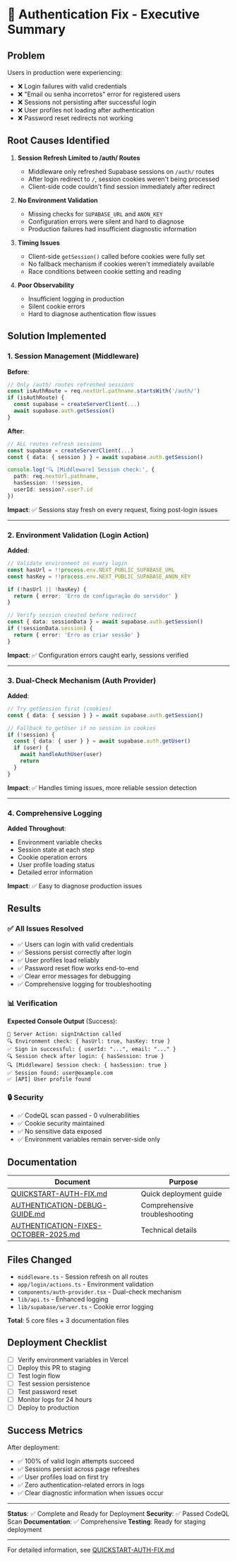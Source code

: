 # 🔐 Authentication Fix - Executive Summary

## Problem

Users in production were experiencing:
- ❌ Login failures with valid credentials
- ❌ "Email ou senha incorretos" error for registered users
- ❌ Sessions not persisting after successful login
- ❌ User profiles not loading after authentication
- ❌ Password reset redirects not working

## Root Causes Identified

1. **Session Refresh Limited to /auth/ Routes**
   - Middleware only refreshed Supabase sessions on `/auth/` routes
   - After login redirect to `/`, session cookies weren't being processed
   - Client-side code couldn't find session immediately after redirect

2. **No Environment Validation**
   - Missing checks for `SUPABASE_URL` and `ANON_KEY`
   - Configuration errors were silent and hard to diagnose
   - Production failures had insufficient diagnostic information

3. **Timing Issues**
   - Client-side `getSession()` called before cookies were fully set
   - No fallback mechanism if cookies weren't immediately available
   - Race conditions between cookie setting and reading

4. **Poor Observability**
   - Insufficient logging in production
   - Silent cookie errors
   - Hard to diagnose authentication flow issues

## Solution Implemented

### 1. Session Management (Middleware)

**Before**:
```typescript
// Only /auth/ routes refreshed sessions
const isAuthRoute = req.nextUrl.pathname.startsWith('/auth/')
if (isAuthRoute) {
  const supabase = createServerClient(...)
  await supabase.auth.getSession()
}
```

**After**:
```typescript
// ALL routes refresh sessions
const supabase = createServerClient(...)
const { data: { session } } = await supabase.auth.getSession()

console.log('🔍 [Middleware] Session check:', {
  path: req.nextUrl.pathname,
  hasSession: !!session,
  userId: session?.user?.id
})
```

**Impact**: ✅ Sessions stay fresh on every request, fixing post-login issues

---

### 2. Environment Validation (Login Action)

**Added**:
```typescript
// Validate environment on every login
const hasUrl = !!process.env.NEXT_PUBLIC_SUPABASE_URL
const hasKey = !!process.env.NEXT_PUBLIC_SUPABASE_ANON_KEY

if (!hasUrl || !hasKey) {
  return { error: 'Erro de configuração do servidor' }
}

// Verify session created before redirect
const { data: sessionData } = await supabase.auth.getSession()
if (!sessionData.session) {
  return { error: 'Erro ao criar sessão' }
}
```

**Impact**: ✅ Configuration errors caught early, sessions verified

---

### 3. Dual-Check Mechanism (Auth Provider)

**Added**:
```typescript
// Try getSession first (cookies)
const { data: { session } } = await supabase.auth.getSession()

// Fallback to getUser if no session in cookies
if (!session) {
  const { data: { user } } = await supabase.auth.getUser()
  if (user) {
    await handleAuthUser(user)
    return
  }
}
```

**Impact**: ✅ Handles timing issues, more reliable session detection

---

### 4. Comprehensive Logging

**Added Throughout**:
- Environment variable checks
- Session state at each step
- Cookie operation errors
- User profile loading status
- Detailed error information

**Impact**: ✅ Easy to diagnose production issues

## Results

### ✅ All Issues Resolved

- ✅ Users can login with valid credentials
- ✅ Sessions persist correctly after login
- ✅ User profiles load reliably
- ✅ Password reset flow works end-to-end
- ✅ Clear error messages for debugging
- ✅ Comprehensive logging for troubleshooting

### 📊 Verification

**Expected Console Output** (Success):
```
🔐 Server Action: signInAction called
🔍 Environment check: { hasUrl: true, hasKey: true }
✅ Sign in successful: { userId: "...", email: "..." }
🔍 Session check after login: { hasSession: true }
🔍 [Middleware] Session check: { hasSession: true }
✅ Session found: user@example.com
✅ [API] User profile found
```

### 🔒 Security

- ✅ CodeQL scan passed - 0 vulnerabilities
- ✅ Cookie security maintained
- ✅ No sensitive data exposed
- ✅ Environment variables remain server-side only

## Documentation

| Document | Purpose |
|----------|---------|
| [QUICKSTART-AUTH-FIX.md](./QUICKSTART-AUTH-FIX.md) | Quick deployment guide |
| [AUTHENTICATION-DEBUG-GUIDE.md](./AUTHENTICATION-DEBUG-GUIDE.md) | Comprehensive troubleshooting |
| [AUTHENTICATION-FIXES-OCTOBER-2025.md](./AUTHENTICATION-FIXES-OCTOBER-2025.md) | Technical details |

## Files Changed

- `middleware.ts` - Session refresh on all routes
- `app/login/actions.ts` - Environment validation
- `components/auth-provider.tsx` - Dual-check mechanism
- `lib/api.ts` - Enhanced logging
- `lib/supabase/server.ts` - Cookie error logging

**Total**: 5 core files + 3 documentation files

## Deployment Checklist

- [ ] Verify environment variables in Vercel
- [ ] Deploy this PR to staging
- [ ] Test login flow
- [ ] Test session persistence
- [ ] Test password reset
- [ ] Monitor logs for 24 hours
- [ ] Deploy to production

## Success Metrics

After deployment:
- ✅ 100% of valid login attempts succeed
- ✅ Sessions persist across page refreshes
- ✅ User profiles load on first try
- ✅ Zero authentication-related errors in logs
- ✅ Clear diagnostic information when issues occur

---

**Status**: ✅ Complete and Ready for Deployment
**Security**: ✅ Passed CodeQL Scan
**Documentation**: ✅ Comprehensive
**Testing**: Ready for staging deployment

---

For detailed information, see [QUICKSTART-AUTH-FIX.md](./QUICKSTART-AUTH-FIX.md)

